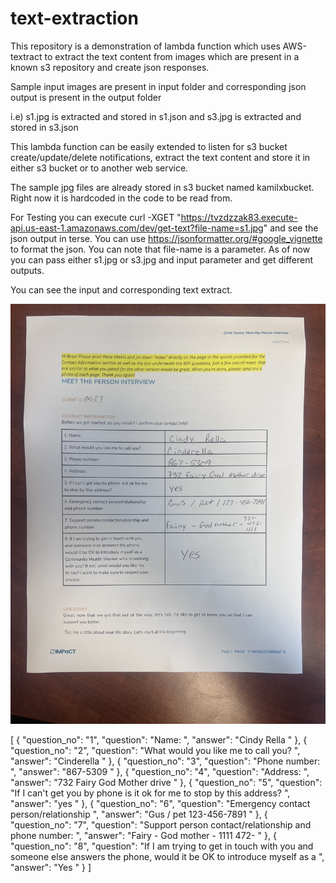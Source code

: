 # text-extraction

This repository is a demonstration of lambda function which uses AWS-textract to extract the text content from images which are present in a known s3 repository and create json responses.

Sample input images are present in input folder and corresponding json output is present in the output folder

i.e) s1.jpg  is extracted and stored in s1.json and s3.jpg is extracted and stored in s3.json

This lambda function can be easily extended to listen for s3 bucket create/update/delete notifications, extract the text content and store it in either s3 bucket or to another web service.

The sample jpg files are already stored in s3 bucket named kamilxbucket. Right now it is hardcoded in the code to be read from. 

For Testing you can execute curl -XGET "https://tvzdzzak83.execute-api.us-east-1.amazonaws.com/dev/get-text?file-name=s1.jpg" and see the json output in terse. You can use https://jsonformatter.org/#google_vignette to format the json.  You can note that file-name is a parameter. As of now you can pass either s1.jpg or s3.jpg and input parameter and get different outputs.

You can see the input and corresponding text extract.

![alt text](https://github.com/donkhan/text-extraction/blob/main/input/s1.jpg?raw=true)

[
  {
    "question_no": "1",
    "question": "Name: ",
    "answer": "Cindy Rella "
  },
  {
    "question_no": "2",
    "question": "What would you like me to call you? ",
    "answer": "Cinderella "
  },
  {
    "question_no": "3",
    "question": "Phone number: ",
    "answer": "867-5309 "
  },
  {
    "question_no": "4",
    "question": "Address: ",
    "answer": "732 Fairy God Mother drive "
  },
  {
    "question_no": "5",
    "question": "If I can't get you by phone is it ok for me to stop by this address? ",
    "answer": "yes "
  },
  {
    "question_no": "6",
    "question": "Emergency contact person/relationship ",
    "answer": "Gus / pet 123-456-7891 "
  },
  {
    "question_no": "7",
    "question": "Support person contact/relationship and phone number: ",
    "answer": "Fairy - God mother - 1111 472- "
  },
  {
    "question_no": "8",
    "question": "If I am trying to get in touch with you and someone else answers the phone, would it be OK to introduce myself as a ",
    "answer": "Yes "
  }
]


